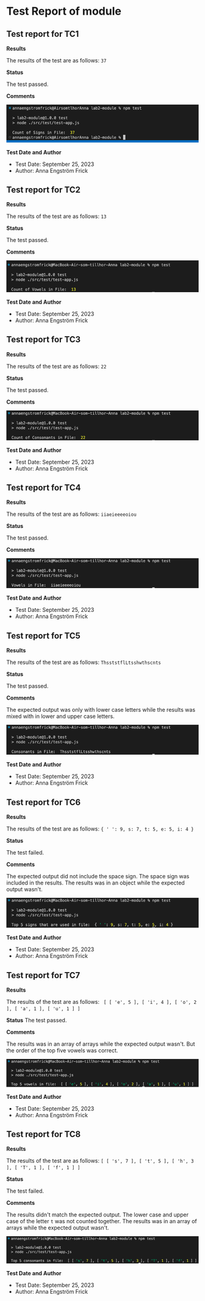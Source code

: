 # Test Report of module

## Test report for TC1

**Results**

The results of the test are as follows:
`37`

**Status**

The test passed.

**Comments**

![TC1 Output](../img/TC1.2.png)

**Test Date and Author**

- Test Date: September 25, 2023
- Author: Anna Engström Frick

## Test report for TC2

**Results**

The results of the test are as follows:
`13`

**Status**

The test passed.

**Comments**

![TC2 Output](../img/TC2.png)

**Test Date and Author**

- Test Date: September 25, 2023
- Author: Anna Engström Frick

## Test report for TC3

**Results**

The results of the test are as follows:
`22`

**Status**

The test passed.

**Comments**

![TC3 Output](../img/TC3.png)

**Test Date and Author**

- Test Date: September 25, 2023
- Author: Anna Engström Frick

## Test report for TC4

**Results**

The results of the test are as follows:
`iiaeieeeeoiou`

**Status**

The test passed.

**Comments**

![TC4 Output](../img/TC4.png)

**Test Date and Author**

- Test Date: September 25, 2023
- Author: Anna Engström Frick

## Test report for TC5

**Results**

The results of the test are as follows:
`ThsststflLtsshwthscnts`

**Status**

The test passed.

**Comments**

The expected output was only with lower case letters while the results was mixed with in lower and upper case letters.

![TC5 Output](../img/TC5.png)

**Test Date and Author**

- Test Date: September 25, 2023
- Author: Anna Engström Frick

## Test report for TC6

**Results**

The results of the test are as follows:
`{ ' ': 9, s: 7, t: 5, e: 5, i: 4 }`

**Status**

The test failed.

**Comments**

The expected output did not include the space sign. The space sign was included in the results. The results was in an object while the expected output wasn't.

![TC6 Output](../img/TC6.png)

**Test Date and Author**

- Test Date: September 25, 2023
- Author: Anna Engström Frick

## Test report for TC7

**Results**

The results of the test are as follows:
` [ [ 'e', 5 ], [ 'i', 4 ], [ 'o', 2 ], [ 'a', 1 ], [ 'u', 1 ] ]`

**Status**
The test passed.

**Comments**

The results was in an array of arrays while the expected output wasn't. But the order of the top five vowels was correct.

![TC7 Output](../img/TC7.png)

**Test Date and Author**

- Test Date: September 25, 2023
- Author: Anna Engström Frick

## Test report for TC8

**Results**

The results of the test are as follows:
`[ [ 's', 7 ], [ 't', 5 ], [ 'h', 3 ], [ 'T', 1 ], [ 'f', 1 ] ]`

**Status**

The test failed.

**Comments**

The results didn't match the expected output. The lower case and upper case of the letter `t` was not counted together. The results was in an array of arrays while the expected output wasn't.

![TC8 Output](../img/TC8.png)

**Test Date and Author**

- Test Date: September 25, 2023
- Author: Anna Engström Frick
